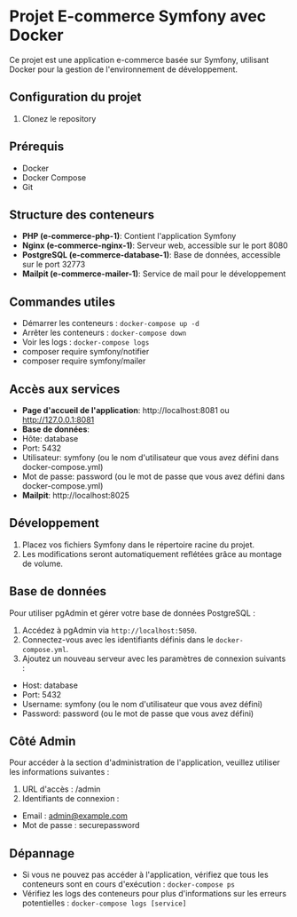 # Projet E-commerce Symfony avec Docker

Ce projet est une application e-commerce basée sur Symfony, utilisant Docker pour la gestion de l'environnement de développement.

## Configuration du projet

1. Clonez le repository

## Prérequis

- Docker
- Docker Compose
- Git

## Structure des conteneurs

- **PHP (e-commerce-php-1)**: Contient l'application Symfony
- **Nginx (e-commerce-nginx-1)**: Serveur web, accessible sur le port 8080
- **PostgreSQL (e-commerce-database-1)**: Base de données, accessible sur le port 32773
- **Mailpit (e-commerce-mailer-1)**: Service de mail pour le développement

## Commandes utiles

- Démarrer les conteneurs : `docker-compose up -d`
- Arrêter les conteneurs : `docker-compose down`
- Voir les logs : `docker-compose logs`
- composer require symfony/notifier
- composer require symfony/mailer


## Accès aux services

- **Page d'accueil de l'application**: http://localhost:8081 ou http://127.0.0.1:8081
- **Base de données**: 
- Hôte: database
- Port: 5432
- Utilisateur: symfony (ou le nom d'utilisateur que vous avez défini dans docker-compose.yml)
- Mot de passe: password (ou le mot de passe que vous avez défini dans docker-compose.yml)
- **Mailpit**: http://localhost:8025


## Développement

1. Placez vos fichiers Symfony dans le répertoire racine du projet.
2. Les modifications seront automatiquement reflétées grâce au montage de volume.

## Base de données

Pour utiliser pgAdmin et gérer votre base de données PostgreSQL :

1. Accédez à pgAdmin via `http://localhost:5050`.
2. Connectez-vous avec les identifiants définis dans le `docker-compose.yml`.
3. Ajoutez un nouveau serveur avec les paramètres de connexion suivants :
 - Host: database
 - Port: 5432
 - Username: symfony (ou le nom d'utilisateur que vous avez défini)
 - Password: password (ou le mot de passe que vous avez défini)

## Côté Admin
Pour accéder à la section d'administration de l'application, veuillez utiliser les informations suivantes :
1. URL d'accès : /admin
2. Identifiants de connexion :
- Email : admin@example.com
-  Mot de passe : securepassword

## Dépannage

- Si vous ne pouvez pas accéder à l'application, vérifiez que tous les conteneurs sont en cours d'exécution : `docker-compose ps`
- Vérifiez les logs des conteneurs pour plus d'informations sur les erreurs potentielles : `docker-compose logs [service]`

